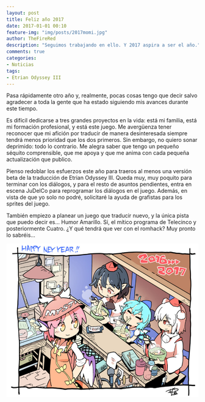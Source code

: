 ```yaml
---
layout: post
title: Feliz año 2017
date: 2017-01-01 00:10
feature-img: "img/posts/2017momi.jpg"
author: TheFireRed
description: "Seguimos trabajando en ello. Y 2017 aspira a ser el año."
comments: true
categories:
- Noticias
tags:
- Etrian Odyssey III
---
```


Pasa rápidamente otro año y, realmente, pocas cosas tengo que decir salvo agradecer a toda la gente que ha estado siguiendo mis avances durante este tiempo. 

Es difícil dedicarse a tres grandes proyectos en la vida: está mi familia, está mi formación profesional, y está este juego. Me avergüenza tener reconocer que mi afición por traducir de manera desinteresada siempre tendrá menos prioridad que los dos primeros. Sin embargo, no quiero sonar deprimido: todo lo contrario. Me alegra saber que tengo un pequeño séquito comprensible, que me apoya y que me anima con cada pequeña actualización que publico.

Pienso redoblar los esfuerzos este año para traeros al menos una versión beta de la traducción de Etrian Odyssey III. Queda muy, muy poquito para terminar con los diálogos, y para el resto de asuntos pendientes, entra en escena JuDelCo para reprogramar los diálogos en el juego. Además, en vista de que yo solo no podré, solicitaré la ayuda de grafistas para los sprites del juego.

También empiezo a planear un juego que traducir nuevo, y la única pista que puedo decir es... Humor Amarillo. Sí, el mítico programa de Telecinco y posteriormente Cuatro. ¿Y qué tendrá que ver con el romhack? Muy pronto lo sabréis...

[![Año Nuevo Momiji](/img/posts/2017momi.jpg)](http://www.pixiv.net/member_illust.php?mode=medium&illust_id=60696878)
